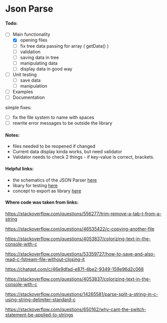 # Json Parse

#### Todo:
- [ ] Main functionality
    - [x] opening files
    - [ ] fix tree data passing for array ( getData() )
    - [ ] validation
    - [ ] saving data in tree
    - [ ] manipulating data
    - [ ] display data in good way
- [ ] Unit testing
    - [ ] save data
    - [ ] manipulation
- [ ] Examples
- [ ] Documentation

simple fixes:
- [ ] fix the file system to name with spaces
- [ ] rewrite error messages to be outside the library

#### Notes:
- files needed to be reopened if changed
- Current data display kinda works, but need validator
- Validator needs to check 2 things - if key-value is correct, brackets.



#### Helpful links:
- the schematics of the JSON Parser [here](https://www.json.org/json-en.html)
- libary for testing [here](https://levelofindirection.com/blog/unit-testing-in-cpp-and-objective-c-just-got-easier.html)
- concept to export as library [here](https://www.geeksforgeeks.org/how-do-i-create-a-library-in-cpp/)



#### Where code was taken from links:

https://stackoverflow.com/questions/556277/trim-remove-a-tab-t-from-a-string


https://stackoverflow.com/questions/46535422/c-copying-another-file


https://stackoverflow.com/questions/4053837/colorizing-text-in-the-console-with-c


https://stackoverflow.com/questions/53359727/how-to-save-and-also-read-c-fstream-file-without-closing-it  


https://chatgpt.com/c/46e9dfad-e87f-4be2-9349-159e96d2c068

https://stackoverflow.com/questions/4053837/colorizing-text-in-the-console-with-c

https://stackoverflow.com/questions/14265581/parse-split-a-string-in-c-using-string-delimiter-standard-c

https://stackoverflow.com/questions/650162/why-cant-the-switch-statement-be-applied-to-strings